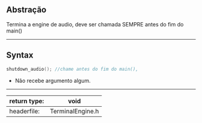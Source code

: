 ## Abstração

Termina a engine de audio, deve ser chamada SEMPRE antes do fim do main()

---
## Syntax

```c
shutdown_audio(); //chame antes do fim do main(), 
```
- Não recebe argumento algum.

---

| return type: | void             |
| ------------ | ---------------- |
| headerfile:  | TerminalEngine.h |